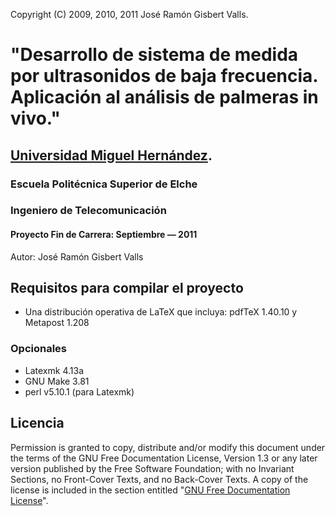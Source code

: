 Copyright (C)  2009, 2010, 2011  José Ramón Gisbert Valls.

"Desarrollo de sistema de medida por ultrasonidos de baja frecuencia. Aplicación al análisis de palmeras in vivo."
==================================================================================================================

## [Universidad Miguel Hernández](http://www.umh.es).

### Escuela Politécnica Superior de Elche

### Ingeniero de Telecomunicación

#### Proyecto Fin de Carrera: Septiembre — 2011

Autor: José Ramón Gisbert Valls

Requisitos para compilar el proyecto
------------------------------------

* Una distribución operativa de LaTeX que incluya: pdfTeX 1.40.10 y Metapost 1.208

### Opcionales

* Latexmk 4.13a
* GNU Make 3.81
* perl v5.10.1 (para Latexmk)

Licencia
--------

Permission is granted to copy, distribute and/or modify this document under
the terms of the GNU Free Documentation License, Version 1.3 or any later
version published by the Free Software Foundation; with no Invariant Sections,
no Front-Cover Texts, and no Back-Cover Texts.  A copy of the license is
included in the section entitled
"[GNU Free Documentation License](https://github.com/Goethe/PFC/tree/master/license/fdl-1.3.md)".
